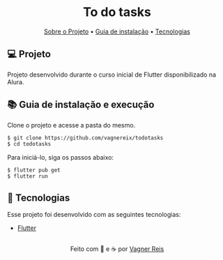 <h1 align="center">
  To do tasks
</h1>

<p align="center">
  <a href="#-projeto">Sobre o Projeto</a> •
  <a href="#-guia-de-instalação-e-execução">Guia de instalação</a> •
  <a href="#-tecnologias">Tecnologias</a>
</p>

## 💻 Projeto

Projeto desenvolvido durante o curso inicial de Flutter disponibilizado na Alura. <br />

## 📚 Guia de instalação e execução

Clone o projeto e acesse a pasta do mesmo.

```bash
$ git clone https://github.com/vagnereix/todotasks
$ cd todotasks
```

Para iniciá-lo, siga os passos abaixo:

```
$ flutter pub get
$ flutter run
```

## 🚀 Tecnologias

Esse projeto foi desenvolvido com as seguintes tecnologias:

- [Flutter](https://flutter.dev/)

##

<p align="center">
Feito com 💙&nbsp;e ☕&nbsp;por <a href="https://github.com/vagnereix">Vagner Reis</a>
</p>
